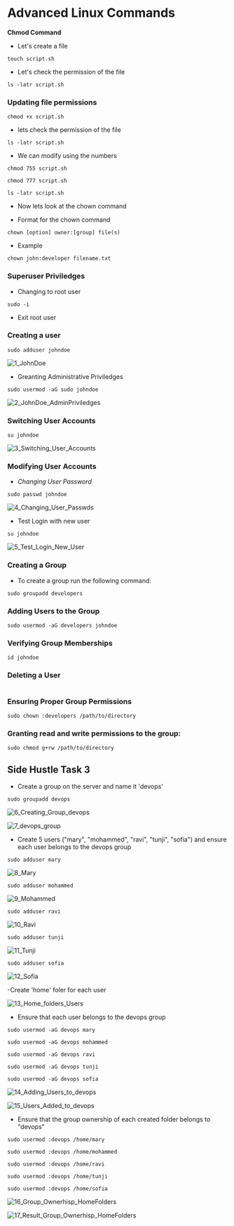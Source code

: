 # Advanced Linux Commands

**Chmod Command**

- Let's create a file

```
touch script.sh
```

- Let's check the permission of the file

```
ls -latr script.sh
```

### Updating file permissions

```
chmod +x script.sh
```

- lets check the permission of the file

```
ls -latr script.sh
```

- We can modify using the numbers

```
chmod 755 script.sh
```

```
chmod 777 script.sh
```

```
ls -latr script.sh
```

- Now lets look at the chown command

- Format for the chown command

```
chown [option] owner:[group] file(s)
```

- Example

```
chown john:developer filename.txt
```

### Superuser Priviledges

- Changing to root user

```
sudo -i
```

- Exit root user

### Creating a user

```
sudo adduser johndoe
```

![1_JohnDoe](/Advanced_Linux_Commands/Images/1_JohnDoe.png)

- Greanting Administrative Priviledges

```
sudo usermod -aG sudo johndoe
```

![2_JohnDoe_AdminPriviledges](/Advanced_Linux_Commands/Images/2_JohnDoe_AdminPriviledges.png)

### Switching User Accounts

```
su johndoe
```

![3_Switching_User_Accounts](/Advanced_Linux_Commands/Images/3_Switching_User_Accounts.png)

### Modifying User Accounts

- *Changing User Password*

```
sudo passwd johndoe
```

![4_Changing_User_Passwds](/Advanced_Linux_Commands/Images/4_Changing_User_Passwds.png)

- Test Login with new user

```
su johndoe
```

![5_Test_Login_New_User](/Advanced_Linux_Commands/Images/5_Test_Login_New_User.png)

### Creating a Group

- To create a group run the following command:

```
sudo groupadd developers
```

### Adding Users to the Group

```
sudo usermod -aG developers johndoe
```

### Verifying Group Memberships

```
id johndoe
```

### Deleting a User

```sudo userdel username
```

### Ensuring Proper Group Permissions

```
sudo chown :developers /path/to/directory
```

### Granting read and write permissions to the group:

```
sudo chmod g+rw /path/to/directory
```

## Side Hustle Task 3

- Create a group on the server and name it 'devops'

```
sudo groupadd devops
```

![6_Creating_Group_devops](/Advanced_Linux_Commands/Images/6_Creating_Group_devops.png)

![7_devops_group](/Advanced_Linux_Commands/Images/7_devops_group.png)

- Create 5 users ("mary", "mohammed", "ravi", "tunji", "sofia") and ensure each user belongs to the devops group

```
sudo adduser mary
```

![8_Mary](/Advanced_Linux_Commands/Images/8_Mary.png)

```
sudo adduser mohammed
```

![9_Mohammed](/Advanced_Linux_Commands/Images/9_Mohammed.png)

```
sudo adduser ravi
```

![10_Ravi](/Advanced_Linux_Commands/Images/10_Ravi.png)

```
sudo adduser tunji
```

![11_Tunji](/Advanced_Linux_Commands/11_Tunji.png)

```
sudo adduser sofia
```

![12_Sofia](/Advanced_Linux_Commands/12_Sofia.png)

-Create 'home' foler for each user

![13_Home_folders_Users](/Advanced_Linux_Commands/13_Home_folders_Users.png)

- Ensure that each user belongs to the devops group

```
sudo usermod -aG devops mary
```

```
sudo usermod -aG devops mohammed
```

```
sudo usermod -aG devops ravi
```

```
sudo usermod -aG devops tunji
```

```
sudo usermod -aG devops sofia
```

![14_Adding_Users_to_devops](/Advanced_Linux_Commands/14_Adding_Users_to_devops.png)

![15_Users_Added_to_devops](/Advanced_Linux_Commands/15_Users_Added_to_devops.png)

- Ensure that the group ownership of each created folder belongs to "devops"

```
sudo usermod :devops /home/mary
```

```
sudo usermod :devops /home/mohammed
```

```
sudo usermod :devops /home/ravi
```

```
sudo usermod :devops /home/tunji
```

```
sudo usermod :devops /home/sofia
```

![16_Group_Ownerhisp_HomeFolders](/Advanced_Linux_Commands/16_Group_Ownerhisp_HomeFolders.png)

![17_Result_Group_Ownerhisp_HomeFolders](/Advanced_Linux_Commands/17_Result_Group_Ownerhisp_HomeFolders.png)

